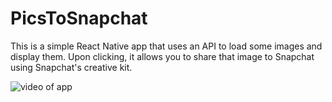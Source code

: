 # PicsToSnapchat

This is a simple React Native app that uses an API to load some images and display them. Upon clicking, it allows you to share that image to Snapchat using Snapchat's creative kit. 


![video of app](https://user-images.githubusercontent.com/37776346/220229759-df82cfa2-de62-49b2-a2de-6761994b96d3.gif)
